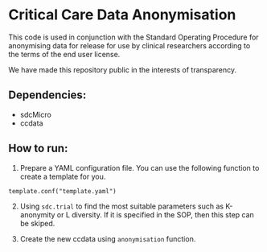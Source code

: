 # Critical Care Data Anonymisation

This code is used in conjunction with the Standard Operating Procedure for anonymising data for release for use by clinical researchers according to the terms of the end user license.

We have made this repository public in the interests of transparency. 

## Dependencies:
* sdcMicro
* ccdata

## How to run:
1. Prepare a YAML configuration file. You can use the following function to
create a template for you. 
```
template.conf("template.yaml")
```

2. Using `sdc.trial` to find the most suitable parameters such as K-anonymity
or L diversity. If it is specified in the SOP, then this step can be skiped.

3. Create the new ccdata using `anonymisation` function. 



